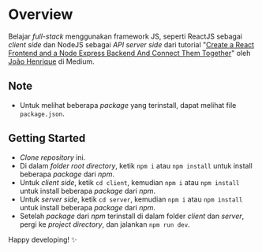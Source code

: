 # Overview

Belajar _full-stack_ menggunakan framework JS, seperti ReactJS sebagai _client side_ dan NodeJS sebagai _API server side_ dari tutorial "[Create a React Frontend and a Node Express Backend And Connect Them Together](https://medium.com/free-code-camp/create-a-react-frontend-a-node-express-backend-and-connect-them-together-c5798926047c)" oleh [João Henrique](https://medium.com/@jrshenrique) di Medium.

## Note

- Untuk melihat beberapa _package_ yang terinstall, dapat melihat file `package.json`.

## Getting Started

- _Clone repository_ ini.
- Di dalam _folder_ _root directory_, ketik `npm i` atau `npm install` untuk install beberapa _package_ dari _npm_.
- Untuk _client side_, ketik `cd client`, kemudian `npm i` atau `npm install` untuk install beberapa _package_ dari _npm_.
- Untuk _server side_, ketik `cd server`, kemudian `npm i` atau `npm install` untuk install beberapa _package_ dari _npm_.
- Setelah _package_ dari _npm_ terinstall di dalam folder _client_ dan _server_, pergi ke _project directory_, dan jalankan `npm run dev`.

Happy developing! ✨
